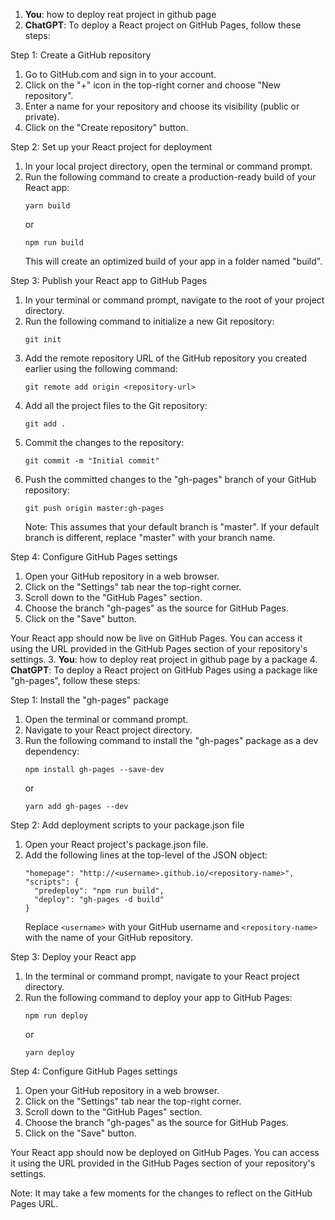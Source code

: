 1. **You**: how to deploy reat project in github page
2. **ChatGPT**: To deploy a React project on GitHub Pages, follow these steps:

Step 1: Create a GitHub repository

1. Go to GitHub.com and sign in to your account.
2. Click on the "+" icon in the top-right corner and choose "New repository".
3. Enter a name for your repository and choose its visibility (public or private).
4. Click on the "Create repository" button.

Step 2: Set up your React project for deployment

1. In your local project directory, open the terminal or command prompt.
2. Run the following command to create a production-ready build of your React app:
   ```
   yarn build
   ```
   or
   ```
   npm run build
   ```
   This will create an optimized build of your app in a folder named "build".

Step 3: Publish your React app to GitHub Pages

1. In your terminal or command prompt, navigate to the root of your project directory.
2. Run the following command to initialize a new Git repository:
   ```
   git init
   ```
3. Add the remote repository URL of the GitHub repository you created earlier using the following command:
   ```
   git remote add origin <repository-url>
   ```
4. Add all the project files to the Git repository:
   ```
   git add .
   ```
5. Commit the changes to the repository:
   ```
   git commit -m "Initial commit"
   ```
6. Push the committed changes to the "gh-pages" branch of your GitHub repository:
   ```
   git push origin master:gh-pages
   ```
   Note: This assumes that your default branch is "master". If your default branch is different, replace "master" with your branch name.

Step 4: Configure GitHub Pages settings

1. Open your GitHub repository in a web browser.
2. Click on the "Settings" tab near the top-right corner.
3. Scroll down to the "GitHub Pages" section.
4. Choose the branch "gh-pages" as the source for GitHub Pages.
5. Click on the "Save" button.

Your React app should now be live on GitHub Pages. You can access it using the URL provided in the GitHub Pages section of your repository's settings. 3. **You**: how to deploy reat project in github page by a package 4. **ChatGPT**: To deploy a React project on GitHub Pages using a package like "gh-pages", follow these steps:

Step 1: Install the "gh-pages" package

1. Open the terminal or command prompt.
2. Navigate to your React project directory.
3. Run the following command to install the "gh-pages" package as a dev dependency:
   ```
   npm install gh-pages --save-dev
   ```
   or
   ```
   yarn add gh-pages --dev
   ```

Step 2: Add deployment scripts to your package.json file

1. Open your React project's package.json file.
2. Add the following lines at the top-level of the JSON object:
   ```
   "homepage": "http://<username>.github.io/<repository-name>",
   "scripts": {
     "predeploy": "npm run build",
     "deploy": "gh-pages -d build"
   }
   ```
   Replace `<username>` with your GitHub username and `<repository-name>` with the name of your GitHub repository.

Step 3: Deploy your React app

1. In the terminal or command prompt, navigate to your React project directory.
2. Run the following command to deploy your app to GitHub Pages:
   ```
   npm run deploy
   ```
   or
   ```
   yarn deploy
   ```

Step 4: Configure GitHub Pages settings

1. Open your GitHub repository in a web browser.
2. Click on the "Settings" tab near the top-right corner.
3. Scroll down to the "GitHub Pages" section.
4. Choose the branch "gh-pages" as the source for GitHub Pages.
5. Click on the "Save" button.

Your React app should now be deployed on GitHub Pages. You can access it using the URL provided in the GitHub Pages section of your repository's settings.

Note: It may take a few moments for the changes to reflect on the GitHub Pages URL.
